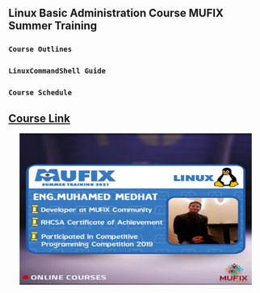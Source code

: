 ## Linux Basic Administration Course MUFIX Summer Training
### `Course Outlines` <br/>
### `LinuxCommandShell Guide` <br/>
### `Course Schedule` <br/>

## [Course Link](https://www.youtube.com/playlist?list=PLexK3rDTGwNYN0tuYz14lto1pHsy7Oj2X)

<p align="center">
  <img width="460" height="300" src="Poster/MUFIX%20Summer%20Training%202021.jpg">
</p>